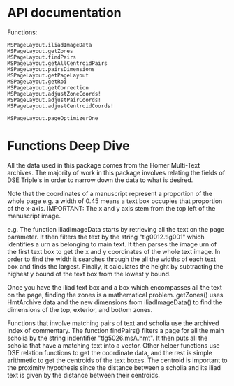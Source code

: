 # API documentation

Functions:

```@docs
MSPageLayout.iliadImageData
MSPageLayout.getZones
MSPageLayout.findPairs
MSPageLayout.getAllCentroidPairs
MSPageLayout.pairsDimensions
MSPageLayout.getPageLayout
MSPageLayout.getRoi
MSPageLayout.getCorrection
MSPageLayout.adjustZoneCoords!
MSPageLayout.adjustPairCoords!
MSPageLayout.adjustCentroidCoords!

MSPageLayout.pageOptimizerOne
```

# Functions Deep Dive
All the data used in this package comes from the Homer Multi-Text archives. 
The majority of work in this package involves relating the fields of DSE Triple's in order to narrow down the data to what is desired.

Note that the coordinates of a manuscript represent a proportion of the whole page e.g. a width of 0.45 means a text box occupies that proportion of the x-axis. 
IMPORTANT: The x and y axis stem from the top left of the manuscript image. 

e.g.
The function iliadImageData starts by retrieving all the text on the page parameter. It then filters the text by the string "tlg0012.tlg001" which identifies a urn as belonging to main text. It then parses the image urn of the first text box to get the x and y coordinates of the whole text image. In order to find the width it searches through the all the widths of each text box and finds the largest. Finally, it calculates the height by subtracting the highest y bound of the text box from the lowest y bound. 

Once you have the iliad text box and a box which encompasses all the text on the page, finding the zones is a mathematical problem. getZones() uses HmtArchive data and the new dimensions from iliadImageData() to find the dimensions of the top, exterior, and bottom zones. 

Functions that involve matching pairs of text and scholia use the archived index of commentary. The function findPairs() filters a page for all the main scholia by the string indentifier "tlg5026.msA.hmt". It then puts all the scholia that have a matching text into a vector. Other helper functions use DSE relation functions to get the coordinate data, and the rest is simple arithmetic to get the centroids of the text boxes. The centroid is important to the proximity hypothesis since the distance between a scholia and its iliad text is given by the distance between their centroids. 